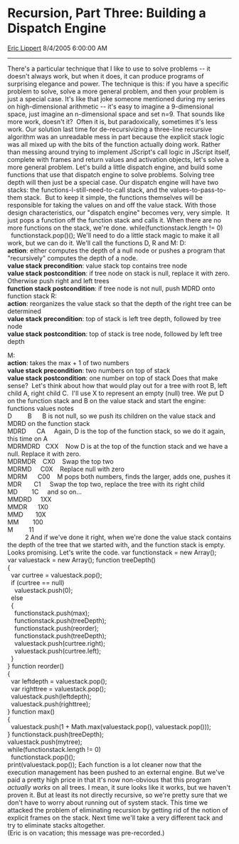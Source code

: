 # Recursion, Part Three: Building a Dispatch Engine

[Eric Lippert](https://social.msdn.microsoft.com/profile/Eric%20Lippert) 8/4/2005 6:00:00 AM

-----

There's a particular technique that I like to use to solve problems -- it doesn't always work, but when it does, it can produce programs of surprising elegance and power. The technique is this: if you have a specific problem to solve, solve a more general problem, and then your problem is just a special case. It's like that joke someone mentioned during my series on high-dimensional arithmetic -- it's easy to imagine a 9-dimensional space, just imagine an n-dimensional space and set n=9. That sounds like more work, doesn't it?  Often it is, but paradoxically, sometimes it's less work. Our solution last time for de-recursivizing a three-line recursive algorithm was an unreadable mess in part because the explicit stack logic was all mixed up with the bits of the function actually doing work. Rather than messing around trying to implement JScript's call logic in JScript itself, complete with frames and return values and activation objects, let's solve a more general problem. Let's build a little dispatch engine, and build some functions that use that dispatch engine to solve problems. Solving tree depth will then just be a special case. Our dispatch engine will have two stacks: the functions-I-still-need-to-call stack, and the values-to-pass-to-them stack.  But to keep it simple, the functions themselves will be responsible for taking the values on and off the value stack. With those design characteristics, our "dispatch engine" becomes very, very simple.  It just pops a function off the function stack and calls it. When there are no more functions on the stack, we're done. while(functionstack.length \!= 0)  
  functionstack.pop()(); We'll need to do a little stack magic to make it all work, but we can do it. We'll call the functions D, R and M: D:  
**action**: either computes the depth of a null node or pushes a program that "recursively" computes the depth of a node.  
**value stack precondition**: value stack top contains tree node  
**value stack postcondition**: if tree node on stack is null, replace it with zero. Otherwise push right and left trees  
**function stack postcondition**: if tree node is not null, push MDRD onto function stack R:  
**action**: reorganizes the value stack so that the depth of the right tree can be determined  
**value stack precondition**: top of stack is left tree depth, followed by tree node  
**value stack postcondition**: top of stack is tree node, followed by left tree depth  
  
M:  
**action**: takes the max + 1 of two numbers  
**value stack precondition**: two numbers on top of stack  
**value stack postcondition**: one number on top of stack Does that make sense?  Let's think about how that would play out for a tree with root B, left child A, right child C.  I'll use X to represent an empty (null) tree. We put D on the function stack and B on the value stack and start the engine: functions values notes  
D         B      B is not null, so we push its children on the value stack and MDRD on the function stack  
MDRD      CA     Again, D is the top of the function stack, so we do it again, this time on A  
MDRMDRD   CXX    Now D is at the top of the function stack and we have a null. Replace it with zero.  
MDRMDR    CX0    Swap the top two  
MDRMD     C0X    Replace null with zero  
MDRM      C00    M pops both numbers, finds the larger, adds one, pushes it  
MDR       C1     Swap the top two, replace the tree with its right child  
MD        1C     and so on...  
MMDRD     1XX  
MMDR      1X0  
MMD       10X  
MM        100  
M         11  
          2 And if we've done it right, when we're done the value stack contains the depth of the tree that we started with, and the function stack is empty. Looks promising. Let's write the code. var functionstack = new Array();  
var valuestack = new Array(); function treeDepth()  
{  
  var curtree = valuestack.pop();  
  if (curtree == null)  
    valuestack.push(0);  
  else  
  {  
    functionstack.push(max);  
    functionstack.push(treeDepth);  
    functionstack.push(reorder);  
    functionstack.push(treeDepth);  
    valuestack.push(curtree.right);   
    valuestack.push(curtree.left);  
  }  
} function reorder()  
{  
  var leftdepth = valuestack.pop();  
  var righttree = valuestack.pop();  
  valuestack.push(leftdepth);  
  valuestack.push(righttree);  
} function max()  
{  
  valuestack.push(1 + Math.max(valuestack.pop(), valuestack.pop()));  
} functionstack.push(treeDepth);  
valuestack.push(mytree);  
while(functionstack.length \!= 0)  
  functionstack.pop()();  
print(valuestack.pop()); Each function is a lot cleaner now that the execution management has been pushed to an external engine. But we've paid a pretty high price in that it's now non-obvious that this program *actually works* on all trees. I mean, it sure looks like it works, but we haven't proven it. But at least its not directly recursive, so we're pretty sure that we don't have to worry about running out of system stack. This time we attacked the problem of eliminating recursion by getting rid of the notion of explicit frames on the stack. Next time we'll take a very different tack and try to eliminate stacks altogether.  
(Eric is on vacation; this message was pre-recorded.)


